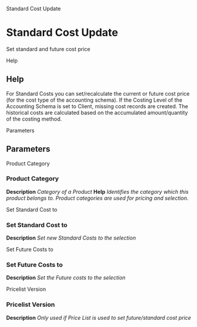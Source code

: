 
Standard Cost Update
# Standard Cost Update


Set standard and future cost price

Help
## Help

For Standard Costs you can set/recalculate the current or future cost price (for the cost type of the accounting schema). If the Costing Level of the Accounting Schema is set to Client, missing cost records are created. The historical costs are calculated based on the accumulated amount/quantity of the costing method.

Parameters
## Parameters


Product Category
### Product Category

**Description**
 *Category of a Product*
**Help**
 *Identifies the category which this product belongs to.  Product categories are used for pricing and selection.*

Set Standard Cost to
### Set Standard Cost to

**Description**
 *Set new Standard Costs to the selection*

Set Future Costs to
### Set Future Costs to

**Description**
 *Set the Future costs to the selection*

Pricelist Version
### Pricelist Version

**Description**
 *Only used if Price List is used to set future/standard cost price*
